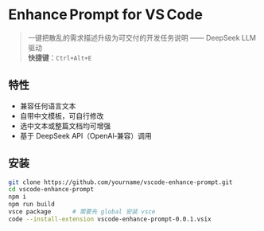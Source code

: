 # Enhance Prompt for VS Code

> 一键把散乱的需求描述升级为可交付的开发任务说明 —— DeepSeek LLM 驱动  
> **快捷键**：`Ctrl+Alt+E`

## 特性
- 兼容任何语言文本
- 自带中文模板，可自行修改
- 选中文本或整篇文档均可增强
- 基于 DeepSeek API（OpenAI‑兼容）调用

## 安装
```bash
git clone https://github.com/yourname/vscode-enhance-prompt.git
cd vscode-enhance-prompt
npm i
npm run build
vsce package      # 需要先 global 安装 vsce
code --install-extension vscode-enhance-prompt-0.0.1.vsix
